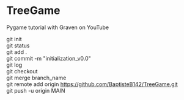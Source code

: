 # TreeGame
Pygame tutorial with Graven on YouTube  

git init  
git status  
git add .  
git commit -m "initialization_v0.0"  
git log  
git checkout  
git merge branch_name  
git remote add origin https://github.com/BaptisteB142/TreeGame.git  
git push -u origin MAIN  
